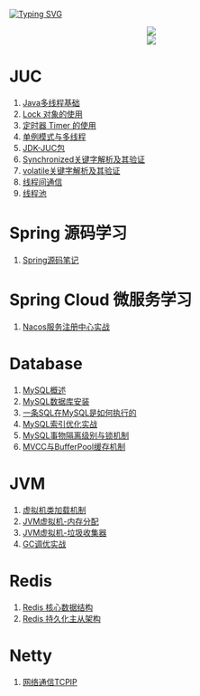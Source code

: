 [![Typing SVG](https://readme-typing-svg.herokuapp.com?font=Fira+Code&weight=900&size=90&duration=5002&pause=1000&center=true&width=1800&height=160&lines=Good+Good+Study+and+Day+Day+Up)](https://git.io/typing-svg)
<!--
**Achuan-2/Achuan-2** is a ✨ _special_ ✨ repository because its `README.md` (this file) appears on your GitHub profile.

Here are some ideas to get you started:

- 🔭 I’m currently working on ...
- 🌱 I’m currently learning ...
- 👯 I’m looking to collaborate on ...
- 🤔 I’m looking for help with ...
- 💬 Ask me about ...
- 📫 How to reach me: ...
- 😄 Pronouns: ...
- ⚡ Fun fact: ...
-->

<div align="center">
    <img  src="https://github-readme-streak-stats.herokuapp.com/?user=an-1024" />
</div>


<div align="center"><img src="https://cdn.jsdelivr.net/gh/an-1024/an-1024/assets/github-contribution-grid-snake.svg" /></div>

# JUC
1. [Java多线程基础](https://github.com/an-1024/JUC/blob/master/createThread/src/main/resources/notes/1.Java%E5%A4%9A%E7%BA%BF%E7%A8%8B%E5%9F%BA%E7%A1%80.md)
2. [Lock 对象的使用](https://github.com/an-1024/JUC/blob/master/lockThread/src/main/resources/note/1.Lock%E5%AF%B9%E8%B1%A1%E7%9A%84%E4%BD%BF%E7%94%A8.md)
3. [定时器 Timer 的使用](https://github.com/an-1024/JUC/blob/master/lockThread/src/main/resources/note/2.%E5%AE%9A%E6%97%B6%E5%99%A8Timer%E7%9A%84%E4%BD%BF%E7%94%A8.md)
4. [单例模式与多线程](https://github.com/an-1024/JUC/blob/master/lockThread/src/main/resources/note/3.%E5%8D%95%E4%BE%8B%E6%A8%A1%E5%BC%8F%E4%B8%8E%E5%A4%9A%E7%BA%BF%E7%A8%8B.md)
5. [JDK-JUC包](https://github.com/an-1024/JUC/blob/master/lockThread/src/main/resources/note/4.JDK-JUC%E5%8C%85.md)
6. [Synchronized关键字解析及其验证](https://github.com/an-1024/JUC/blob/master/synchronizedThread/src/main/resources/note/1.Synchronized%E5%85%B3%E9%94%AE%E5%AD%97%E8%A7%A3%E6%9E%90%E5%8F%8A%E5%85%B6%E9%AA%8C%E8%AF%81.md)
7. [volatile关键字解析及其验证](https://github.com/an-1024/JUC/blob/master/volatileThread/src/main/resources/note/1.volatile%E5%85%B3%E9%94%AE%E5%AD%97%E8%A7%A3%E6%9E%90%E5%8F%8A%E5%85%B6%E9%AA%8C%E8%AF%81.md)
8. [线程间通信](https://github.com/an-1024/JUC/blob/master/threadCommunication/src/main/resources/note/1.%E7%BA%BF%E7%A8%8B%E9%97%B4%E9%80%9A%E4%BF%A1.md)
9. [线程池](https://github.com/an-1024/JUC/blob/master/threadpool/src/main/resources/note/1.%E7%BA%BF%E7%A8%8B%E6%B1%A0.md)
# Spring 源码学习
1. [Spring源码笔记](https://github.com/an-1024/SpringFamily_St/blob/master/Spring_St/spring-framework-5.2.x/spring-azh-example/src/main/resources/note/1.Spring%E6%BA%90%E7%A0%81%E7%AC%94%E8%AE%B0.md)

# Spring Cloud 微服务学习
1. [Nacos服务注册中心实战](https://github.com/an-1024/SpringFamily_St/blob/master/SpringCloud_St/nacos/record/note/1.Nacos%E6%9C%8D%E5%8A%A1%E6%B3%A8%E5%86%8C%E4%B8%AD%E5%BF%83%E5%AE%9E%E6%88%98.md)

# Database
1. [MySQL概述](https://github.com/an-1024/Database/blob/master/mysql/src/main/resources/note/1.MySQL%E6%A6%82%E8%BF%B0.md)
2. [MySQL数据库安装](https://github.com/an-1024/Database/blob/master/mysql/src/main/resources/note/2.MySQL%E6%95%B0%E6%8D%AE%E5%BA%93%E5%AE%89%E8%A3%85.md)
3. [一条SQL在MySQL是如何执行的](https://github.com/an-1024/Database/blob/master/mysql/src/main/resources/note/3.%E4%B8%80%E6%9D%A1SQL%E5%9C%A8MySQL%E6%98%AF%E5%A6%82%E4%BD%95%E6%89%A7%E8%A1%8C%E7%9A%84.md)
4. [MySQL索引优化实战](https://github.com/an-1024/Database/blob/master/mysql/src/main/resources/note/4.MySQL%E7%B4%A2%E5%BC%95%E4%BC%98%E5%8C%96%E5%AE%9E%E6%88%98.md)
5. [MySQL事物隔离级别与锁机制](https://github.com/an-1024/Database/blob/master/mysql/src/main/resources/note/5.MySQL%E4%BA%8B%E7%89%A9%E9%9A%94%E7%A6%BB%E7%BA%A7%E5%88%AB%E4%B8%8E%E9%94%81%E6%9C%BA%E5%88%B6.md)
6. [MVCC与BufferPool缓存机制](https://github.com/an-1024/Database/blob/master/mysql/src/main/resources/note/6.MVCC%E4%B8%8EBufferPool%E7%BC%93%E5%AD%98%E6%9C%BA%E5%88%B6.md)

# JVM
1. [虚拟机类加载机制](https://github.com/an-1024/JUC/blob/master/jvm/src/main/resources/note/1.%E8%99%9A%E6%8B%9F%E6%9C%BA%E7%B1%BB%E5%8A%A0%E8%BD%BD%E6%9C%BA%E5%88%B6.md)
2. [JVM虚拟机-内存分配](https://github.com/an-1024/JUC/blob/master/jvm/src/main/resources/note/2.JVM%E8%99%9A%E6%8B%9F%E6%9C%BA-%E5%86%85%E5%AD%98%E5%88%86%E9%85%8D.md)
3. [JVM虚拟机-垃圾收集器](https://github.com/an-1024/JUC/blob/master/jvm/src/main/resources/note/3.JVM%E8%99%9A%E6%8B%9F%E6%9C%BA-%E5%9E%83%E5%9C%BE%E6%94%B6%E9%9B%86%E5%99%A8.md)
4. [GC调优实战](https://github.com/an-1024/JUC/blob/master/jvm/src/main/resources/note/4.GC%E8%B0%83%E4%BC%98%E5%AE%9E%E6%88%98.md)

# Redis
1. [Redis 核心数据结构](https://github.com/an-1024/Middleware_St/blob/master/redis/src/main/resources/note/1.Redis%E6%A0%B8%E5%BF%83%E6%95%B0%E6%8D%AE%E7%BB%93%E6%9E%84.md)
2. [Redis 持久化主从架构](https://github.com/an-1024/Middleware_St/blob/master/redis/src/main/resources/note/2.Redis%20%E6%8C%81%E4%B9%85%E5%8C%96%E9%9B%86%E7%BE%A4%E5%8E%9F%E7%90%86.md)

# Netty
1. [网络通信TCPIP](https://github.com/an-1024/Middleware_St/blob/master/netty/src/main/resources/note/1.%E7%BD%91%E7%BB%9C%E9%80%9A%E4%BF%A1TCPIP.md)

